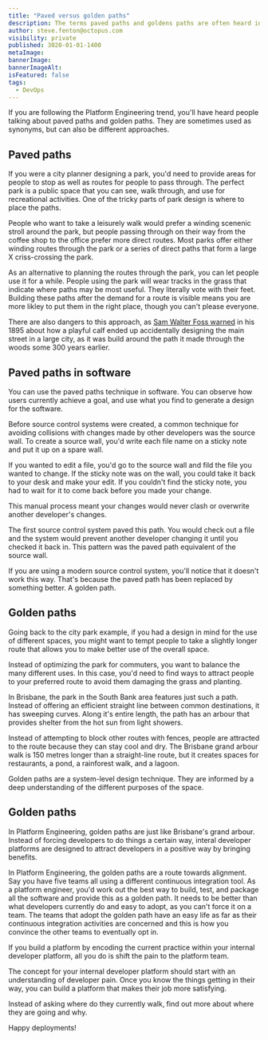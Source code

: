 ```yaml
---
title: "Paved versus golden paths"
description: The terms paved paths and goldens paths are often heard in Platform Engineering circles, but they are different concepts.
author: steve.fenton@octopus.com
visibility: private
published: 3020-01-01-1400
metaImage: 
bannerImage: 
bannerImageAlt: 
isFeatured: false
tags: 
  - DevOps
---
```


If you are following the Platform Engineering trend, you'll have heard people talking about paved paths and golden paths. They are sometimes used as synonyms, but can also be different approaches.

## Paved paths

If you were a city planner designing a park, you'd need to provide areas for people to stop as well as routes for people to pass through. The perfect park is a public space that you can see, walk through, and use for recreational activities. One of the tricky parts of park design is where to place the paths.

People who want to take a leisurely walk would prefer a winding scenenic stroll around the park, but people passing through on their way from the coffee shop to the office prefer more direct routes. Most parks offer either winding routes through the park or a series of direct paths that form a large X criss-crossing the park.

As an alternative to planning the routes through the park, you can let people use it for a while. People using the park will wear tracks in the grass that indicate where paths may be most useful. They literally vote with their feet. Building these paths after the demand for a route is visible means you are more likley to put them in the right place, though you can't please everyone.

There are also dangers to this approach, as [Sam Walter Foss warned](https://poets.org/poem/calf-path) in his 1895 about how a playful calf ended up accidentally designing the main street in a large city, as it was build around the path it made through the woods some 300 years earlier.

## Paved paths in software

You can use the paved paths technique in software. You can observe how users currently achieve a goal, and use what you find to generate a design for the software.

Before source control systems were created, a common technique for avoiding collisions with changes made by other developers was the source wall. To create a source wall, you'd write each file name on a sticky note and put it up on a spare wall.

If you wanted to edit a file, you'd go to the source wall and fild the file you wanted to change. If the sticky note was on the wall, you could take it back to your desk and make your edit. If you couldn't find the sticky note, you had to wait for it to come back before you made your change.

This manual process meant your changes would never clash or overwrite another developer's changes.

The first source control system paved this path. You would check out a file and the system would prevent another developer changing it until you checked it back in. This pattern was the paved path equivalent of the source wall.

If you are using a modern source control system, you'll notice that it doesn't work this way. That's because the paved path has been replaced by something better. A golden path.

## Golden paths

Going back to the city park example, if you had a design in mind for the use of different spaces, you might want to tempt people to take a slightly longer route that allows you to make better use of the overall space.

Instead of optimizing the park for commuters, you want to balance the many different uses. In this case, you'd need to find ways to attract people to your preferred route to avoid them damaging the grass and planting.

In Brisbane, the park in the South Bank area features just such a path. Instead of offering an efficient straight line between common destinations, it has sweeping curves. Along it's entire length, the path has an arbour that provides shelter from the hot sun from light showers.

Instead of attempting to block other routes with fences, people are attracted to the route because they can stay cool and dry. The Brisbane grand arbour walk is 150 metres longer than a straight-line route, but it creates spaces for restaurants, a pond, a rainforest walk, and a lagoon.

Golden paths are a system-level design technique. They are informed by a deep understanding of the different purposes of the space.

## Golden paths

In Platform Engineering, golden paths are just like Brisbane's grand arbour. Instead of forcing developers to do things a certain way, interal developer platforms are designed to attract developers in a positive way by bringing benefits.

In Platform Engineering, the golden paths are a route towards alignment. Say you have five teams all using a different continuous integration tool. As a platform engineer, you'd work out the best way to build, test, and package all the software and provide this as a golden path. It needs to be better than what developers currently do and easy to adopt, as you can't force it on a team. The teams that adopt the golden path have an easy life as far as their continuous integration activities are concerned and this is how you convince the other teams to eventually opt in.


If you build a platform by encoding the current practice within your internal developer platform, all you do is shift the pain to the platform team.

The concept for your internal developer platform should start with an understanding of developer pain. Once you know the things getting in their way, you can build a platform that makes their job more satisfying. 

Instead of asking where do they currently walk, find out more about where they are going and why.


Happy deployments!
